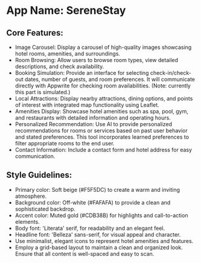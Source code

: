 # **App Name**: SereneStay

## Core Features:

- Image Carousel: Display a carousel of high-quality images showcasing hotel rooms, amenities, and surroundings.
- Room Browsing: Allow users to browse room types, view detailed descriptions, and check availability.
- Booking Simulation: Provide an interface for selecting check-in/check-out dates, number of guests, and room preferences. It will communicate directly with Appwrite for checking room availabilities. (Note: currently this part is simulated.)
- Local Attractions: Display nearby attractions, dining options, and points of interest with integrated map functionality using Leaflet.
- Amenities Display: Showcase hotel amenities such as spa, pool, gym, and restaurants with detailed information and operating hours.
- Personalized Recommendation: Use AI to provide personalized recommendations for rooms or services based on past user behavior and stated preferences. This tool incorporates learned preferences to filter appropriate rooms to the end user.
- Contact Information: Include a contact form and hotel address for easy communication.

## Style Guidelines:

- Primary color: Soft beige (#F5F5DC) to create a warm and inviting atmosphere.
- Background color: Off-white (#FAFAFA) to provide a clean and sophisticated backdrop.
- Accent color: Muted gold (#CDB38B) for highlights and call-to-action elements.
- Body font: 'Literata' serif, for readability and an elegant feel.
- Headline font: 'Belleza' sans-serif, for visual appeal and character.
- Use minimalist, elegant icons to represent hotel amenities and features.
- Employ a grid-based layout to maintain a clean and organized look. Ensure that all content is well-spaced and easy to scan.